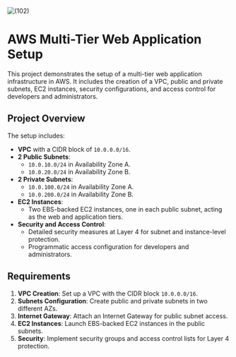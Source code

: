 
![(102)](https://github.com/user-attachments/assets/e7e4d307-0223-443c-90e7-c9443570c628)

# AWS Multi-Tier Web Application Setup

This project demonstrates the setup of a multi-tier web application infrastructure in AWS. It includes the creation of a VPC, public and private subnets, EC2 instances, security configurations, and access control for developers and administrators.

## Project Overview

The setup includes:
- **VPC** with a CIDR block of `10.0.0.0/16`.
- **2 Public Subnets**:
  - `10.0.10.0/24` in Availability Zone A.
  - `10.0.20.0/24` in Availability Zone B.
- **2 Private Subnets**:
  - `10.0.100.0/24` in Availability Zone A.
  - `10.0.200.0/24` in Availability Zone B.
- **EC2 Instances**:
  - Two EBS-backed EC2 instances, one in each public subnet, acting as the web and application tiers.
- **Security and Access Control**:
  - Detailed security measures at Layer 4 for subnet and instance-level protection.
  - Programmatic access configuration for developers and administrators.

## Requirements

1. **VPC Creation**: Set up a VPC with the CIDR block `10.0.0.0/16`.
2. **Subnets Configuration**: Create public and private subnets in two different AZs.
3. **Internet Gateway**: Attach an Internet Gateway for public subnet access.
4. **EC2 Instances**: Launch EBS-backed EC2 instances in the public subnets.
5. **Security**: Implement security groups and access control lists for Layer 4 protection.

